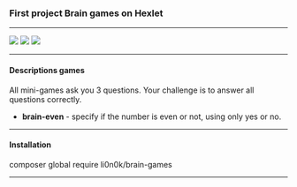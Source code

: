 <!DOCTYPE html>
<html lang="en">
  <head>
  </head>
  
  <body>
  
<h3>
First project Brain games on Hexlet 
</h3>
<hr>
<a href="https://codeclimate.com/github/lion0k/project-lvl1-s384/maintainability"><img src="https://api.codeclimate.com/v1/badges/14886bac8794dd18a46d/maintainability" /></a>
<a href="https://codeclimate.com/github/lion0k/project-lvl1-s384/test_coverage"><img src="https://api.codeclimate.com/v1/badges/14886bac8794dd18a46d/test_coverage" /></a>

<a href="https://travis-ci.org/lion0k/project-lvl1-s384">
<img src="https://travis-ci.org/lion0k/project-lvl1-s384.svg?branch=master"></a>

<!--<a href="https://coveralls.io/github/lion0k/project-lvl1-s384?branch=master">
<img src="https://coveralls.io/repos/github/lion0k/project-lvl1-s384/badge.svg?branch=master"></a>

<a href="https://codeclimate.com/github/lion0k/project-lvl1-s384">
<img src="https://codeclimate.com/github/codeclimate/codeclimate/badges/gpa.svg"></a>-->
<hr>
<h4>
Descriptions games
</h4>
<p>
All mini-games ask you 3 questions. Your challenge is to answer all questions correctly.
</p>
<ul>
    <li> <b>brain-even</b> - specify if the number is even or not, using only yes or no.</li>
</ul>     
<hr>
<h4>
Installation
</h4>
<p>
composer global require li0n0k/brain-games  
</p>
<hr>

  </body>
</html>